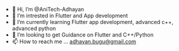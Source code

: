 - 👋 Hi, I’m @AniTech-Adhayan
- 👀 I’m intrested in Flutter and App development
- 🌱 I’m currently learning Flutter app development, advanced c++, advanced python
- 💞️ I’m looking to get Guidance on Flutter and C++/Python
- 📫 How to reach me ... adhayan.bugu@gmail.com

<!---
AniTech-Adhayan/AniTech-Adhayan is a ✨ special ✨ repository because its `README.md` (this file) appears on your GitHub profile.
You can click the Preview link to take a look at your changes.
--->
